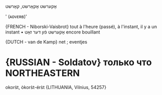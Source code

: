 אָקערשט
אָקאָרשט, קאָרשט

' (ᴀᴅᴠᴇʀʙ)'

{FRENCH - Niborski-Vaisbrot}
tout à l'heure (passé), à l'instant, il y a un instant
• אָקערשט פֿון דער זאָט 	encore bouillant

{DUTCH - van de Kamp}
net ; eventjes

{RUSSIAN - Soldatov}
только что 
NORTHEASTERN
==============

okors̀t, òkors̀t-érs̀t {LITHUANIA, Vilnius, 54257}